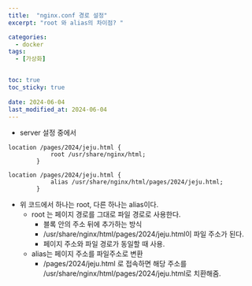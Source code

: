 ```yaml
---
title:  "nginx.conf 경로 설정"
excerpt: "root 와 alias의 차이점? "

categories:
  - docker
tags:
  - [가상화]


toc: true
toc_sticky: true
 
date: 2024-06-04
last_modified_at: 2024-06-04
---
```



- server 설정 중에서
``` 
location /pages/2024/jeju.html {
            root /usr/share/nginx/html;
        }
        
location /pages/2024/jeju.html {
            alias /usr/share/nginx/html/pages/2024/jeju.html;
        }
```

- 위 코드에서 하나는 root, 다른 하나는 alias이다.
	- root 는 페이지 경로를 그대로 파일 경로로 사용한다.
		- 블록 안의 주소 뒤에 추가하는 방식
		- /usr/share/nginx/html/pages/2024/jeju.html이 파일 주소가 된다.
		- 페이지 주소와 파일 경로가 동일할 때 사용.
	- alias는 페이지 주소를 파일주소로 변환
		- /pages/2024/jeju.html 로 접속하면 해당 주소를 /usr/share/nginx/html/pages/2024/jeju.html로 치환해줌.